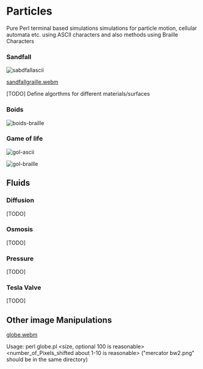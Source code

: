 # Particles

Pure Perl terminal based simulations simulations for particle motion, cellular automata etc.  using ASCII characters and also methods using Braille Characters


### Sandfall

![sabdfallascii](https://github.com/user-attachments/assets/fc966733-2c31-40f2-ba0b-30a3bd68703f)

[sandfallgraille.webm](https://github.com/user-attachments/assets/da3a976b-c142-4986-a52c-e3c2ef03e60c)

[TODO] Define algorthms for different materials/surfaces

### Boids
![boids-braille](https://github.com/user-attachments/assets/7bd60703-e1d3-4dee-9020-56906ff03379)


### Game of life

![gol-ascii](https://github.com/user-attachments/assets/6f5d245e-4e27-43ef-9fd9-f9acccbfeee6)

![gol-braille](https://github.com/user-attachments/assets/97e77388-1472-43ed-8401-4591d7945f66)

## Fluids

### Diffusion
[TODO]

### Osmosis
[TODO]

### Pressure
[TODO]

### Tesla Valve
[TODO]

## Other image Manipulations

[globe.webm](https://github.com/user-attachments/assets/b06db22e-a592-4fca-9f6a-2bbd7df827a3)

Usage:  perl globe.pl <size, optional 100 is reasonable>  <number_of_Pixels_shifted about 1-10 is reasonable>
("mercator bw2.png" should be in the same directory)

